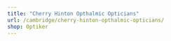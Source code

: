 ```yaml
---
title: "Cherry Hinton Opthalmic Opticians"
url: /cambridge/cherry-hinton-opthalmic-opticians/
shop: Optiker
---
```

